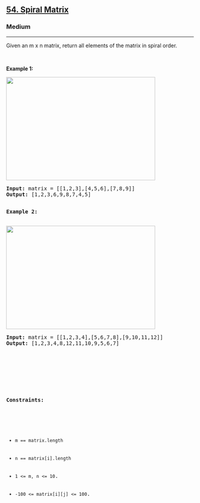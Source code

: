 <h2><a href="https://leetcode.com/problems/spiral-matrix/description/">54. Spiral Matrix</a></h2><h3>Medium</h3><hr><div><p>Given an m x n matrix, return all elements of the matrix in spiral order.

<p>&nbsp;</p>

<p><strong>Example 1:</strong></p>
<img alt="" src="https://assets.leetcode.com/uploads/2020/11/13/spiral1.jpg" style="width: 400px; height: 277px;">
<pre><strong>Input:</strong> matrix = [[1,2,3],[4,5,6],[7,8,9]]
<strong>Output:</strong> [1,2,3,6,9,8,7,4,5]

<p><strong>Example 2:</strong></p>
<img alt="" src="https://assets.leetcode.com/uploads/2020/11/13/spiral.jpg" style="width: 400px; height: 277px;">
<pre><strong>Input:</strong> matrix = [[1,2,3,4],[5,6,7,8],[9,10,11,12]]
<strong>Output:</strong> [1,2,3,4,8,12,11,10,9,5,6,7]

</pre>
<p>&nbsp;</p>

<p><strong>Constraints:</strong></p>

<ul>
	<li><code>m == matrix.length</code></li>
	<li><code>n == matrix[i].length</code></li>
    <li><code>1 <= m, n <= 10</code>.</li>
    <li><code>-100 <= matrix[i][j] <= 100</code>.</li>
</ul>
</div>